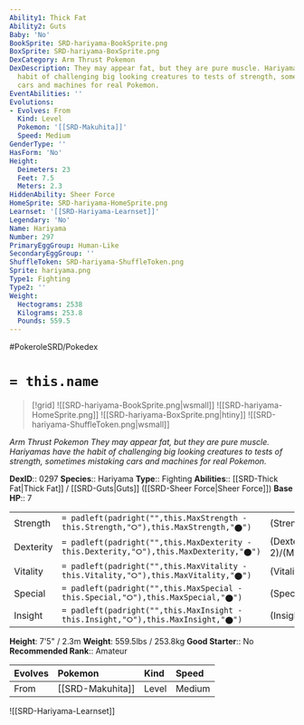 ```yaml
---
Ability1: Thick Fat
Ability2: Guts
Baby: 'No'
BookSprite: SRD-hariyama-BookSprite.png
BoxSprite: SRD-hariyama-BoxSprite.png
DexCategory: Arm Thrust Pokemon
DexDescription: They may appear fat, but they are pure muscle. Hariyamas have the
  habit of challenging big looking creatures to tests of strength, sometimes mistaking
  cars and machines for real Pokemon.
EventAbilities: ''
Evolutions:
- Evolves: From
  Kind: Level
  Pokemon: '[[SRD-Makuhita]]'
  Speed: Medium
GenderType: ''
HasForm: 'No'
Height:
  Deimeters: 23
  Feet: 7.5
  Meters: 2.3
HiddenAbility: Sheer Force
HomeSprite: SRD-hariyama-HomeSprite.png
Learnset: '[[SRD-Hariyama-Learnset]]'
Legendary: 'No'
Name: Hariyama
Number: 297
PrimaryEggGroup: Human-Like
SecondaryEggGroup: ''
ShuffleToken: SRD-hariyama-ShuffleToken.png
Sprite: hariyama.png
Type1: Fighting
Type2: ''
Weight:
  Hectograms: 2538
  Kilograms: 253.8
  Pounds: 559.5
---
```


#PokeroleSRD/Pokedex

# `= this.name`

> [!grid]
> ![[SRD-hariyama-BookSprite.png|wsmall]]
> ![[SRD-hariyama-HomeSprite.png]]
> ![[SRD-hariyama-BoxSprite.png|htiny]]
> ![[SRD-hariyama-ShuffleToken.png|wsmall]]


*Arm Thrust Pokemon*
*They may appear fat, but they are pure muscle. Hariyamas have the habit of challenging big looking creatures to tests of strength, sometimes mistaking cars and machines for real Pokemon.*

**DexID**:: 0297
**Species**:: Hariyama
**Type**:: Fighting
**Abilities**:: [[SRD-Thick Fat|Thick Fat]] / [[SRD-Guts|Guts]] ([[SRD-Sheer Force|Sheer Force]])
**Base HP**:: 7

|           |                                                                                        |                                          |
| --------- | -------------------------------------------------------------------------------------- | ---------------------------------------- |
| Strength  | `= padleft(padright("",this.MaxStrength - this.Strength,"⭘"),this.MaxStrength,"⬤")`    | (Strength::3)/(MaxStrength::7)   |
| Dexterity | `= padleft(padright("",this.MaxDexterity - this.Dexterity,"⭘"),this.MaxDexterity,"⬤")` | (Dexterity:: 2)/(MaxDexterity::4) |
| Vitality  | `= padleft(padright("",this.MaxVitality - this.Vitality,"⭘"),this.MaxVitality,"⬤")`    | (Vitality::2)/(MaxVitality::4)   |
| Special   | `= padleft(padright("",this.MaxSpecial - this.Special,"⭘"),this.MaxSpecial,"⬤")`       | (Special::1)/(MaxSpecial::3)     |
| Insight   | `= padleft(padright("",this.MaxInsight - this.Insight,"⭘"),this.MaxInsight,"⬤")`       | (Insight::2)/(MaxInsight::4)     |

**Height**: 7'5" / 2.3m
**Weight**: 559.5lbs / 253.8kg
**Good Starter**:: No
**Recommended Rank**:: Amateur

| Evolves   | Pokemon          | Kind   | Speed   |
|:----------|:-----------------|:-------|:--------|
| From      | [[SRD-Makuhita]] | Level  | Medium  |

![[SRD-Hariyama-Learnset]]